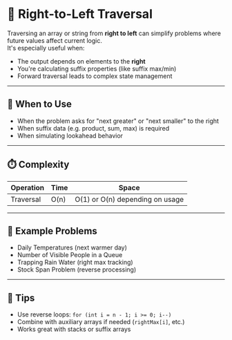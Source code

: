 # 🔁 Right-to-Left Traversal

Traversing an array or string from **right to left** can simplify problems where future values affect current logic.  
It's especially useful when:

- The output depends on elements to the **right**
- You're calculating suffix properties (like suffix max/min)
- Forward traversal leads to complex state management

---

## 🧠 When to Use

- When the problem asks for "next greater" or "next smaller" to the right
- When suffix data (e.g. product, sum, max) is required
- When simulating lookahead behavior

---

## ⏱️ Complexity

| Operation | Time | Space                           |
| --------- | ---- | ------------------------------- |
| Traversal | O(n) | O(1) or O(n) depending on usage |

---

## 🧪 Example Problems

- Daily Temperatures (next warmer day)
- Number of Visible People in a Queue
- Trapping Rain Water (right max tracking)
- Stock Span Problem (reverse processing)

---

## 📌 Tips

- Use reverse loops: `for (int i = n - 1; i >= 0; i--)`
- Combine with auxiliary arrays if needed (`rightMax[i]`, etc.)
- Works great with stacks or suffix arrays
